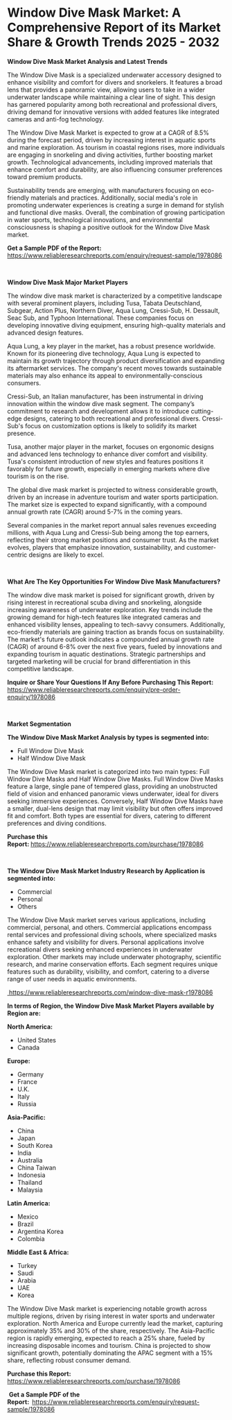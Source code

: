 <p><h1>Window Dive Mask Market: A Comprehensive Report of its Market Share & Growth Trends 2025 - 2032</h1></p><p><strong>Window Dive Mask Market Analysis and Latest Trends</strong></p>
<p><p>The Window Dive Mask is a specialized underwater accessory designed to enhance visibility and comfort for divers and snorkelers. It features a broad lens that provides a panoramic view, allowing users to take in a wider underwater landscape while maintaining a clear line of sight. This design has garnered popularity among both recreational and professional divers, driving demand for innovative versions with added features like integrated cameras and anti-fog technology.</p><p>The Window Dive Mask Market is expected to grow at a CAGR of 8.5% during the forecast period, driven by increasing interest in aquatic sports and marine exploration. As tourism in coastal regions rises, more individuals are engaging in snorkeling and diving activities, further boosting market growth. Technological advancements, including improved materials that enhance comfort and durability, are also influencing consumer preferences toward premium products.</p><p>Sustainability trends are emerging, with manufacturers focusing on eco-friendly materials and practices. Additionally, social media's role in promoting underwater experiences is creating a surge in demand for stylish and functional dive masks. Overall, the combination of growing participation in water sports, technological innovations, and environmental consciousness is shaping a positive outlook for the Window Dive Mask market.</p></p>
<p><strong>Get a Sample PDF of the Report:&nbsp;</strong> <a href="https://www.reliableresearchreports.com/enquiry/request-sample/1978086?utm_campaign=3104&utm_medium=2&utm_source=Github&utm_content=ia&utm_term=15042025&utm_id=window-dive-mask">https://www.reliableresearchreports.com/enquiry/request-sample/1978086</a></p>
<p>&nbsp;</p>
<p><strong>Window Dive Mask Major Market Players</strong></p>
<p><p>The window dive mask market is characterized by a competitive landscape with several prominent players, including Tusa, Tabata Deutschland, Subgear, Action Plus, Northern Diver, Aqua Lung, Cressi-Sub, H. Dessault, Seac Sub, and Typhoon International. These companies focus on developing innovative diving equipment, ensuring high-quality materials and advanced design features.</p><p>Aqua Lung, a key player in the market, has a robust presence worldwide. Known for its pioneering dive technology, Aqua Lung is expected to maintain its growth trajectory through product diversification and expanding its aftermarket services. The company's recent moves towards sustainable materials may also enhance its appeal to environmentally-conscious consumers.</p><p>Cressi-Sub, an Italian manufacturer, has been instrumental in driving innovation within the window dive mask segment. The company’s commitment to research and development allows it to introduce cutting-edge designs, catering to both recreational and professional divers. Cressi-Sub's focus on customization options is likely to solidify its market presence.</p><p>Tusa, another major player in the market, focuses on ergonomic designs and advanced lens technology to enhance diver comfort and visibility. Tusa's consistent introduction of new styles and features positions it favorably for future growth, especially in emerging markets where dive tourism is on the rise.</p><p>The global dive mask market is projected to witness considerable growth, driven by an increase in adventure tourism and water sports participation. The market size is expected to expand significantly, with a compound annual growth rate (CAGR) around 5-7% in the coming years.</p><p>Several companies in the market report annual sales revenues exceeding millions, with Aqua Lung and Cressi-Sub being among the top earners, reflecting their strong market positions and consumer trust. As the market evolves, players that emphasize innovation, sustainability, and customer-centric designs are likely to excel.</p></p>
<p>&nbsp;</p>
<p><strong>What Are The Key Opportunities For Window Dive Mask Manufacturers?</strong></p>
<p><p>The window dive mask market is poised for significant growth, driven by rising interest in recreational scuba diving and snorkeling, alongside increasing awareness of underwater exploration. Key trends include the growing demand for high-tech features like integrated cameras and enhanced visibility lenses, appealing to tech-savvy consumers. Additionally, eco-friendly materials are gaining traction as brands focus on sustainability. The market's future outlook indicates a compounded annual growth rate (CAGR) of around 6-8% over the next five years, fueled by innovations and expanding tourism in aquatic destinations. Strategic partnerships and targeted marketing will be crucial for brand differentiation in this competitive landscape.</p></p>
<p><strong>Inquire or Share Your Questions If Any Before Purchasing This Report:</strong> <a href="https://www.reliableresearchreports.com/enquiry/pre-order-enquiry/1978086?utm_campaign=3104&utm_medium=2&utm_source=Github&utm_content=ia&utm_term=15042025&utm_id=window-dive-mask">https://www.reliableresearchreports.com/enquiry/pre-order-enquiry/1978086</a></p>
<p>&nbsp;</p>
<p><strong>Market Segmentation</strong></p>
<p><strong>The Window Dive Mask Market Analysis by types is segmented into:</strong></p>
<p><ul><li>Full Window Dive Mask</li><li>Half Window Dive Mask</li></ul></p>
<p><p>The Window Dive Mask market is categorized into two main types: Full Window Dive Masks and Half Window Dive Masks. Full Window Dive Masks feature a large, single pane of tempered glass, providing an unobstructed field of vision and enhanced panoramic views underwater, ideal for divers seeking immersive experiences. Conversely, Half Window Dive Masks have a smaller, dual-lens design that may limit visibility but often offers improved fit and comfort. Both types are essential for divers, catering to different preferences and diving conditions.</p></p>
<p><strong>Purchase this Report:&nbsp;</strong><a href="https://www.reliableresearchreports.com/purchase/1978086?utm_campaign=3104&utm_medium=2&utm_source=Github&utm_content=ia&utm_term=15042025&utm_id=window-dive-mask">https://www.reliableresearchreports.com/purchase/1978086</a></p>
<p>&nbsp;</p>
<p><strong>The Window Dive Mask Market Industry Research by Application is segmented into:</strong></p>
<p><ul><li>Commercial</li><li>Personal</li><li>Others</li></ul></p>
<p><p>The Window Dive Mask market serves various applications, including commercial, personal, and others. Commercial applications encompass rental services and professional diving schools, where specialized masks enhance safety and visibility for divers. Personal applications involve recreational divers seeking enhanced experiences in underwater exploration. Other markets may include underwater photography, scientific research, and marine conservation efforts. Each segment requires unique features such as durability, visibility, and comfort, catering to a diverse range of user needs in aquatic environments.</p></p>
<p><a href="https://www.reliableresearchreports.com/window-dive-mask-r1978086?utm_campaign=3104&utm_medium=2&utm_source=Github&utm_content=ia&utm_term=15042025&utm_id=window-dive-mask">&nbsp;https://www.reliableresearchreports.com/window-dive-mask-r1978086</a></p>
<p><strong>In terms of Region, the Window Dive Mask Market Players available by Region are:</strong></p>
<p>
    <p> <strong> North America: </strong>
        <ul>
            <li>United States</li>
            <li>Canada</li>
        </ul>
        </p> 
    <p> <strong> Europe: </strong>
        <ul>
            <li>Germany</li>
            <li>France</li>
            <li>U.K.</li>
            <li>Italy</li>
            <li>Russia</li>
        </ul>
        </p> 
    <p> <strong> Asia-Pacific: </strong>
        <ul>
            <li>China</li>
            <li>Japan</li>
            <li>South Korea</li>
            <li>India</li>
            <li>Australia</li>
            <li>China Taiwan</li>
            <li>Indonesia</li>
            <li>Thailand</li>
            <li>Malaysia</li>
        </ul>
        </p> 
    <p> <strong> Latin America: </strong>
        <ul>
            <li>Mexico</li>
            <li>Brazil</li>
            <li>Argentina Korea</li>
            <li>Colombia</li>
        </ul>
        </p> 
    <p> <strong> Middle East & Africa: </strong>
        <ul>
            <li>Turkey</li>
            <li>Saudi</li>
            <li>Arabia</li>
            <li>UAE</li>
            <li>Korea</li>
        </ul>
    </p>
    </p>
<p><p>The Window Dive Mask market is experiencing notable growth across multiple regions, driven by rising interest in water sports and underwater exploration. North America and Europe currently lead the market, capturing approximately 35% and 30% of the share, respectively. The Asia-Pacific region is rapidly emerging, expected to reach a 25% share, fueled by increasing disposable incomes and tourism. China is projected to show significant growth, potentially dominating the APAC segment with a 15% share, reflecting robust consumer demand.</p></p>
<p><strong>Purchase this Report: </strong><a href="https://www.reliableresearchreports.com/purchase/1978086?utm_campaign=3104&utm_medium=2&utm_source=Github&utm_content=ia&utm_term=15042025&utm_id=window-dive-mask">https://www.reliableresearchreports.com/purchase/1978086</a></p>
<p>&nbsp;<strong>Get a Sample PDF of the Report:&nbsp;&nbsp;</strong><a href="https://www.reliableresearchreports.com/enquiry/request-sample/1978086?utm_campaign=3104&utm_medium=2&utm_source=Github&utm_content=ia&utm_term=15042025&utm_id=window-dive-mask">https://www.reliableresearchreports.com/enquiry/request-sample/1978086</a></p>
<p><strong></strong></p>
<p><p></p><p></p><p></p></p>